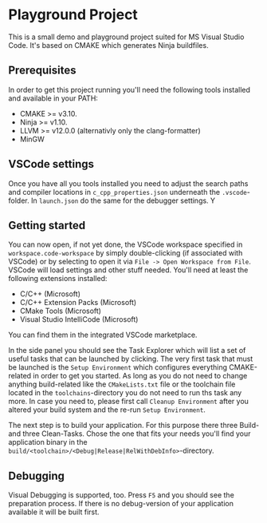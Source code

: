 # Playground Project
This is a small demo and playground project suited for MS Visual Studio Code. It's based on CMAKE which generates Ninja buildfiles.
## Prerequisites
In order to get this project running you'll need the following tools installed and available in your PATH:
* CMAKE >= v3.10.
* Ninja >= v1.10.
* LLVM >= v12.0.0 (alternativly only the clang-formatter)
* MinGW

## VSCode settings
Once you have all you tools installed you need to adjust the search paths and compiler locations in `c_cpp_properties.json` underneath the `.vscode`-folder. In `launch.json` do the same for the debugger settings. Y

## Getting started
You can now open, if not yet done, the VSCode workspace specified in `workspace.code-workspace` by simply double-clicking (if associated with VSCode) or by selecting to open it via `File -> Open Workspace from File`. VSCode will load settings and other stuff needed. You'll need at least the following extensions installed:
* C/C++ (Microsoft)
* C/C++ Extension Packs (Microsoft)
* CMake Tools (Microsoft)
* Visual Studio IntelliCode (Microsoft)

You can find them in the integrated VSCode marketplace.

In the side panel you should see the Task Explorer which will list a set of useful tasks that can be launched by clicking. The very first task that must be launched is the `Setup Environment` which configures everything CMAKE-related in order to get you started. As long as you do not need to change anything build-related like the `CMakeLists.txt` file or the toolchain file located in the `toolchains`-directory you do not need to run ths task any more. In case you need to, please first call `Cleanup Environment` after you altered your build system and the re-run `Setup Environment`.

The next step is to build your application. For this purpose there three Build- and three Clean-Tasks. Chose the one that fits your needs you'll find your application binary in the
`build/<toolchain>/<Debug|Release|RelWithDebInfo>`-directory.

## Debugging
Visual Debugging is supported, too. Press `F5` and you should see the preparation process. If there is no debug-version of your application available it will be built first.
